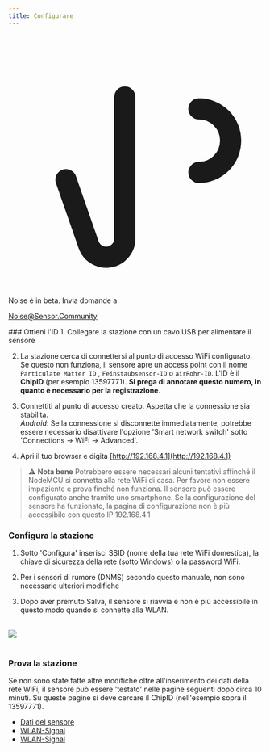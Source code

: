 ```yaml
---
title: Configurare
---
```


  <div class="max-w-screen-xl mx-auto pb-5">
      <div class="p-2 rounded-lg bg-indigo-100 shadow-lg sm:p-3">
      <div class="flex items-center">
            <span class="p-2 rounded-lg bg-indigo-500">
              <svg class="h-8 w-8 text-white" fill="none" viewBox="0 0 24 24" stroke="currentColor">
                <path stroke-linecap="round" stroke-linejoin="round" stroke-width="2" d="M11 5.882V19.24a1.76 1.76 0 01-3.417.592l-2.147-6.15M18 13a3 3 0 100-6M5. 436 13.683A4.001 4.001 0 017 6h1.832c4.1 0 7.625-1.234 9.168-3v14c-1.543-1.766-5.067-3-9.168-3H7a3.988 3.988 0 01-1.564-.317z" >
              <svg>
            <span>
        <div class="flex flex-wrap">
          <div class="flex-wrap flex">
            <p class="pt-1 text-indigo-700 font-medium">
                Noise è in beta. Invia domande a<p>
          <a href="mailto:Noise@Sensor.Community" class="ml-1 font-medium underline text-white hover:text-yellow-600">
                  Noise@Sensor.Community<a>
          <div>
           <div>
      <div>
    <div>
  <div>
  <div>
### Ottieni l'ID
1. Collegare la stazione con un cavo USB per alimentare il sensore

2. La stazione cerca di connettersi al punto di accesso WiFi configurato. Se questo non funziona, il sensore apre un access point con il nome `Particulate Matter ID` , `Feinstaubsensor-ID` o `airRohr-ID`. L'ID è il **ChipID** (per esempio 13597771). **Si prega di annotare questo numero, in quanto è necessario per la registrazione**.

3. Connettiti al punto di accesso creato. Aspetta che la connessione sia stabilita.<br>*Android*: Se la connessione si disconnette immediatamente, potrebbe essere necessario disattivare l'opzione 'Smart network switch' sotto 'Connections -> WiFi -> Advanced'.

4. Apri il tuo browser e digita [http://192.168.4.1](http://192.168.4.1)

> ⚠️ **Nota bene** Potrebbero essere necessari alcuni tentativi affinché il NodeMCU si connetta alla rete WiFi di casa. Per favore non essere impaziente e prova finché non funziona. Il sensore può essere configurato anche tramite uno smartphone. Se la configurazione del sensore ha funzionato, la pagina di configurazione non è più accessibile con questo IP 192.168.4.1

### Configura la stazione
1. Sotto 'Configura' inserisci SSID (nome della tua rete WiFi domestica), la chiave di sicurezza della rete (sotto Windows) o la password WiFi.

2. Per i sensori di rumore (DNMS) secondo questo manuale, non sono necessarie ulteriori modifiche

3. Dopo aver premuto Salva, il sensore si riavvia e non è più accessibile in questo modo quando si connette alla WLAN.

<br>

<img src="../docs/airrohr_config_initial.jpg" loading="lazy"/>
<br>
<br>

### Prova la stazione
Se non sono state fatte altre modifiche oltre all'inserimento dei dati della rete WiFi, il sensore può essere 'testato' nelle pagine seguenti dopo circa 10 minuti. Su queste pagine si deve cercare il ChipID (nell'esempio sopra il 13597771).

 * [Dati del sensore](www.madavi.de/sensor/graph.php)
 * [WLAN-Signal](www.madavi.de/sensor/signal.php)
 * [WLAN-Signal](www.madavi.de/sensor/signal.php)



